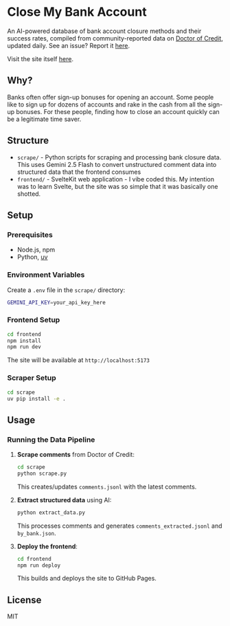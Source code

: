 # Close My Bank Account

An AI-powered database of bank account closure methods and their success rates, compiled from community-reported data on [Doctor of Credit](https://www.doctorofcredit.com/complete-list-of-ways-to-close-bank-accounts-at-each-bank/), updated daily. See an issue? Report it [here](https://github.com/Mattwmaster58/close-my-bank-account/issues).

Visit the site itself [here](https://mattwmaster58.github.io/close-my-bank-account/).

## Why?

Banks often offer sign-up bonuses for opening an account. Some people like to sign up for dozens of accounts and rake in the cash from all the sign-up bonuses. For these people, finding how to close an account quickly can be a legitimate time saver.

## Structure

- `scrape/` - Python scripts for scraping and processing bank closure data. This uses Gemini 2.5 Flash to convert unstructured comment data into structured data that the frontend consumes
- `frontend/` - SvelteKit web application - I vibe coded this. My intention was to learn Svelte, but the site was so simple that it was basically one shotted.

## Setup

### Prerequisites

- Node.js, npm
- Python, [uv](https://github.com/astral-sh/uv)

### Environment Variables

Create a `.env` file in the `scrape/` directory:

```bash
GEMINI_API_KEY=your_api_key_here
```

### Frontend Setup

```bash
cd frontend
npm install
npm run dev
```

The site will be available at `http://localhost:5173`

### Scraper Setup

```bash
cd scrape
uv pip install -e .
```

## Usage

### Running the Data Pipeline

1. **Scrape comments** from Doctor of Credit:
   ```bash
   cd scrape
   python scrape.py
   ```
   This creates/updates `comments.jsonl` with the latest comments.

2. **Extract structured data** using AI:
   ```bash
   python extract_data.py
   ```
   This processes comments and generates `comments_extracted.jsonl` and `by_bank.json`.

3. **Deploy the frontend**:
   ```bash
   cd frontend
   npm run deploy
   ```
   This builds and deploys the site to GitHub Pages.


## License

MIT

